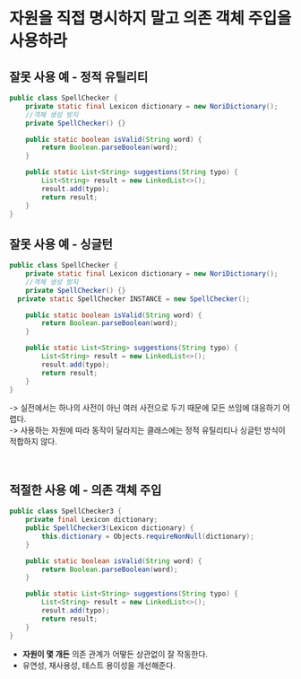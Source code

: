 # 자원을 직접 명시하지 말고 의존 객체 주입을 사용하라

## 잘못 사용 예 - 정적 유틸리티
```java
public class SpellChecker {
	private static final Lexicon dictionary = new NoriDictionary();
	//객체 생성 방지
	private SpellChecker() {}

	public static boolean isValid(String word) {
		return Boolean.parseBoolean(word);
	}

	public static List<String> suggestions(String typo) {
		List<String> result = new LinkedList<>();
		result.add(typo);
		return result;
	}
}
```


## 잘못 사용 예 - 싱글턴
```java
public class SpellChecker {
	private static final Lexicon dictionary = new NoriDictionary();
	//객체 생성 방지
	private SpellChecker() {}
  private static SpellChecker INSTANCE = new SpellChecker();

	public static boolean isValid(String word) {
		return Boolean.parseBoolean(word);
	}

	public static List<String> suggestions(String typo) {
		List<String> result = new LinkedList<>();
		result.add(typo);
		return result;
	}
}
```


-> 실전에서는 하나의 사전이 아닌 여러 사전으로 두기 때문에 모든 쓰임에 대응하기 어렵다. 
</br>
-> 사용하는 자원에 따라 동작이 달라지는 클래스에는 정적 유틸리티나 싱글턴 방식이 적합하지 않다. 
</br>

</br>

## 적절한 사용 예 - 의존 객체 주입
```java
public class SpellChecker3 {
	private final Lexicon dictionary;
	public SpellChecker3(Lexicon dictionary) {
		this.dictionary = Objects.requireNonNull(dictionary);
	} 

	public static boolean isValid(String word) {
		return Boolean.parseBoolean(word);
	}

	public static List<String> suggestions(String typo) {
		List<String> result = new LinkedList<>();
		result.add(typo);
		return result;
	}
}
```
- **자원이 몇 개든** 의존 관계가 어떻든 상관없이 잘 작동한다.
- 유연성, 재사용성, 테스트 용이성을 개선해준다.